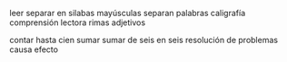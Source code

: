leer
separar en silabas
mayúsculas
separan palabras
caligrafía
comprensión lectora
rimas
adjetivos

contar hasta cien
sumar
sumar de seis en seis
resolución de problemas
causa efecto



